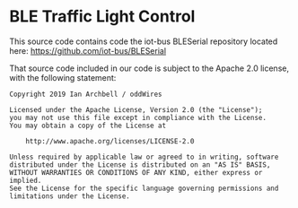 # BLE Traffic Light Control

This source code contains code the iot-bus BLESerial repository located here: https://github.com/iot-bus/BLESerial

That source code included in our code is subject to the Apache 2.0 license, with the following statement:
```
Copyright 2019 Ian Archbell / oddWires

Licensed under the Apache License, Version 2.0 (the "License");
you may not use this file except in compliance with the License.
You may obtain a copy of the License at

    http://www.apache.org/licenses/LICENSE-2.0

Unless required by applicable law or agreed to in writing, software
distributed under the License is distributed on an "AS IS" BASIS,
WITHOUT WARRANTIES OR CONDITIONS OF ANY KIND, either express or implied.
See the License for the specific language governing permissions and
limitations under the License.
```
